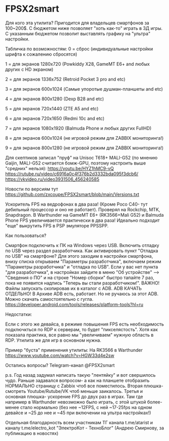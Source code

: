 # FPSX2smart

Для кого эта утилита? Пригодится для владельцев смартфонов за 100~200$. С бюджетом ниже позволяет "хоть как-то" играть в 3Д игры. С указанным бюджетом позволит выставлять графику на "ультра" настройки.

Табличка по возможностям:
0 = сброс (индивидуальные настройки шрифта к сожалению сбросятся)

1 = для экранов 1280x720 (Powkiddy X28, GameMT E6+ and любых других с HD экраном)

2 = для экранов 1336x752 (Retroid Pocket 3 pro and etc)

3 = для экранов 600x1024 (Самые упоротые душман-планшеты and etc)

4 = для экранов 800x1280 (Dexp B28 and etc)

5 = для экранов 720x1440 (ZTE A5 and etc)

6 = для экранов 720x1650 (Redmi 10c and etc)

7 = для экранов 1080x1920 (Balmuda Phone и любых других FullHD)

8 = для экранов 600x1024 (не игровой режим для ZABBIX мониторинга!)

9 = для экранов 800x1280 (не игровой режим для ZABBIX мониторинга!)
   
Для скептиков записал "пруф" на Unisoc T618+ MALI-G52 (по мнению Gaijin, MALI-G52 считается бомж-GPU, поэтому настроить выше "средних" нельзя):
https://youtu.be/HYZ1hMC9-vQ
https://rutube.ru/video/c6916a0c4f376b2d3332bda095f3dcb6/
https://vkvideo.ru/video3931506_456240585

Новости по версиям тут
https://github.com/zxcoupe/FPSX2smart/blob/main/Versions.txt

Ускоритель FPS на ведрофонах в два раза! (Кроме Poco C40- тут дебильный процессор и оно не работает).
Проверял на Rockchip, MTK, Snapdragon.
В Warthunder на GameMT E6+ (RK3566+Mali G52) и Balmuda Phone FPS увеличивается практически в два раза!
Идеально подходит "еще" выкрутить FPS в PSP эмуляторе PPSSPP.

Как пользоваться?

Смартфон подключить к ПК на Windows через USB. Включить отладку по USB через раздел разработчика.
Как активировать пункт "Отладка по USB" на смартфоне? Для этого заходим в настройки смартфона, внизу списка открываем "Параметры разработчика", включаем режим "Параметры разработчика" и "отладка по USB". Если у вас нет пункта "для разработчика", в настройках зайдите в меню "Об устройстве" --> "Сведения о ПО" и на строке "Номер сборки" быстро тапайте 7 раз, пока не появится надпись "Теперь вы стали разработчиком!".
ВАЖНО! Файлы запускать скопировав их в каталог с ADB. 
ADB КАЧАТЬ ОТДЕЛЬНО! В Архиве ADB есть, работает. Но не ручаюсь за этот ADB. Можно скачать самостоятельно с гугла.
https://developer.android.com/tools/releases/platform-tools?hl=ru

Недостатки:

Если с этого же девайса, в режиме повышения FPS есть необходимость подключкться по RDP к серверам, то будет "пикселястость". Хотя как показала практика, все равно мы "увеличиваем" нужную область в RDP. Утилита же для игр в основном нужна.

Пример "буста" применения утилиты:
На RK3566 в Warthunder
https://www.youtube.com/watch?v=HGW33d4e2sw

Остались вопросы?
Telegram-канал @FPSX2smart

p.s. Год назад задумал написать такую "лентяйку" и вот свершилось чудо. Раньше задавался вопросом- а как на планшете отобразить НОРМАЛЬНО страницу с Zabbix чтоб все поместилось.
Вторая плюшка- смотреть Youtube/Rutube/VK чтоб меньше заикалось. Третья и основная плюшка- ускорение FPS до двух раз в играх. Там где например в Warthunder невозможно было играть, с этой штукой более-менее стало нормально (без нее ~12FPS, с ней ~17-25fps на одном девайсе и ~25 до нее и ~45 при включении на ультра настройках!)

Отдельная благодарность всем участникам ТГ канала t.me/atarist и каналу t.me/electro_kot "ЭлектроКот - ТехноБлог" (Андрею Смирнову, за публикацию в новостях)
